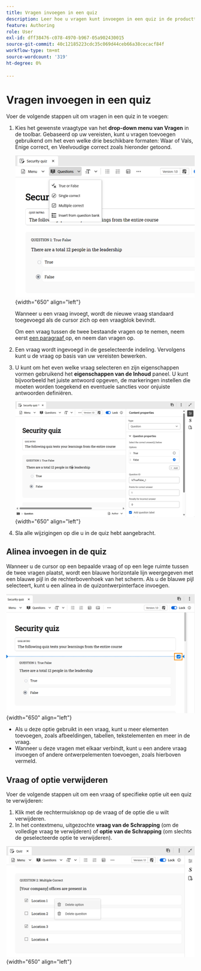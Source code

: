 ```yaml
---
title: Vragen invoegen in een quiz
description: Leer hoe u vragen kunt invoegen in een quiz in de producttraining en -training.
feature: Authoring
role: User
exl-id: dff38476-c078-4970-b967-05a902430015
source-git-commit: 40c12185223cdc35c069d44ceb66a38cecacf84f
workflow-type: tm+mt
source-wordcount: '319'
ht-degree: 0%

---
```


# Vragen invoegen in een quiz

Voer de volgende stappen uit om vragen in een quiz in te voegen:

1. Kies het gewenste vraagtype van het **drop-down menu van Vragen** in de toolbar. Gebaseerd op uw vereisten, kunt u vragen toevoegen gebruikend om het even welke drie beschikbare formaten: Waar of Vals, Enige correct, en Veelvoudige correct zoals hieronder getoond.

   ![](assets/question-types.png){width="650" align="left"}

   Wanneer u een vraag invoegt, wordt de nieuwe vraag standaard toegevoegd als de cursor zich op een vraagblok bevindt.

   Om een vraag tussen de twee bestaande vragen op te nemen, neem eerst [ een paragraaf ](#insert-paragraph-within-the-quiz) op, en neem dan vragen op.

1. Een vraag wordt ingevoegd in de geselecteerde indeling. Vervolgens kunt u de vraag op basis van uw vereisten bewerken.

1. U kunt om het even welke vraag selecteren en zijn eigenschappen vormen gebruikend het **eigenschappen van de Inhoud** paneel. U kunt bijvoorbeeld het juiste antwoord opgeven, de markeringen instellen die moeten worden toegekend en eventuele sancties voor onjuiste antwoorden definiëren.

   ![](assets/question-properties.png){width="650" align="left"}

1. Sla alle wijzigingen op die u in de quiz hebt aangebracht.

## Alinea invoegen in de quiz

Wanneer u de cursor op een bepaalde vraag of op een lege ruimte tussen de twee vragen plaatst, wordt een blauwe horizontale lijn weergegeven met een blauwe pijl in de rechterbovenhoek van het scherm. Als u de blauwe pijl selecteert, kunt u een alinea in de quizontwerpinterface invoegen.

![](assets/insert-paragraph-here-arrow.png){width="650" align="left"}

- Als u deze optie gebruikt in een vraag, kunt u meer elementen toevoegen, zoals afbeeldingen, tabellen, tekstelementen en meer in de vraag.
- Wanneer u deze vragen met elkaar verbindt, kunt u een andere vraag invoegen of andere ontwerpelementen toevoegen, zoals hierboven vermeld.

## Vraag of optie verwijderen

Voer de volgende stappen uit om een vraag of specifieke optie uit een quiz te verwijderen:

1. Klik met de rechtermuisknop op de vraag of de optie die u wilt verwijderen.
1. In het contextmenu, uitgezochte **vraag van de Schrapping** (om de volledige vraag te verwijderen) of **optie van de Schrapping** (om slechts de geselecteerde optie te verwijderen).

![](assets/delete-options-lc.png){width="650" align="left"}